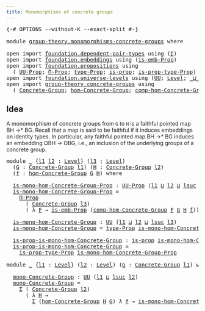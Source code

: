 ```yaml
---
title: Monomorphisms of concrete groups
---
```


<pre class="Agda"><a id="58" class="Symbol">{-#</a> <a id="62" class="Keyword">OPTIONS</a> <a id="70" class="Pragma">--without-K</a> <a id="82" class="Pragma">--exact-split</a> <a id="96" class="Symbol">#-}</a>

<a id="101" class="Keyword">module</a> <a id="108" href="group-theory.monomorphisms-concrete-groups.html" class="Module">group-theory.monomorphisms-concrete-groups</a> <a id="151" class="Keyword">where</a>

<a id="158" class="Keyword">open</a> <a id="163" class="Keyword">import</a> <a id="170" href="foundation.dependent-pair-types.html" class="Module">foundation.dependent-pair-types</a> <a id="202" class="Keyword">using</a> <a id="208" class="Symbol">(</a><a id="209" href="foundation-core.dependent-pair-types.html#515" class="Record">Σ</a><a id="210" class="Symbol">)</a>
<a id="212" class="Keyword">open</a> <a id="217" class="Keyword">import</a> <a id="224" href="foundation.embeddings.html" class="Module">foundation.embeddings</a> <a id="246" class="Keyword">using</a> <a id="252" class="Symbol">(</a><a id="253" href="foundation.embeddings.html#1916" class="Function">is-emb-Prop</a><a id="264" class="Symbol">)</a>
<a id="266" class="Keyword">open</a> <a id="271" class="Keyword">import</a> <a id="278" href="foundation.propositions.html" class="Module">foundation.propositions</a> <a id="302" class="Keyword">using</a>
  <a id="310" class="Symbol">(</a> <a id="312" href="foundation-core.propositions.html#1393" class="Function">UU-Prop</a><a id="319" class="Symbol">;</a> <a id="321" href="foundation-core.propositions.html#6694" class="Function">Π-Prop</a><a id="327" class="Symbol">;</a> <a id="329" href="foundation-core.propositions.html#1495" class="Function">type-Prop</a><a id="338" class="Symbol">;</a> <a id="340" href="foundation-core.propositions.html#1309" class="Function">is-prop</a><a id="347" class="Symbol">;</a> <a id="349" href="foundation-core.propositions.html#1562" class="Function">is-prop-type-Prop</a><a id="366" class="Symbol">)</a>
<a id="368" class="Keyword">open</a> <a id="373" class="Keyword">import</a> <a id="380" href="foundation.universe-levels.html" class="Module">foundation.universe-levels</a> <a id="407" class="Keyword">using</a> <a id="413" class="Symbol">(</a><a id="414" href="foundation-core.universe-levels.html#235" class="Primitive">UU</a><a id="416" class="Symbol">;</a> <a id="418" href="Agda.Primitive.html#597" class="Postulate">Level</a><a id="423" class="Symbol">;</a> <a id="425" href="Agda.Primitive.html#810" class="Primitive Operator">_⊔_</a><a id="428" class="Symbol">;</a> <a id="430" href="Agda.Primitive.html#780" class="Primitive">lsuc</a><a id="434" class="Symbol">)</a>
<a id="436" class="Keyword">open</a> <a id="441" class="Keyword">import</a> <a id="448" href="group-theory.concrete-groups.html" class="Module">group-theory.concrete-groups</a> <a id="477" class="Keyword">using</a>
  <a id="485" class="Symbol">(</a> <a id="487" href="group-theory.concrete-groups.html#2024" class="Function">Concrete-Group</a><a id="501" class="Symbol">;</a> <a id="503" href="group-theory.concrete-groups.html#7018" class="Function">hom-Concrete-Group</a><a id="521" class="Symbol">;</a> <a id="523" href="group-theory.concrete-groups.html#10593" class="Function">comp-hom-Concrete-Group</a><a id="546" class="Symbol">)</a>
</pre>
## Idea

A monomorphism of concrete groups from `G` to `H` is a faithful pointed map BH →* BG. Recall that a map is said to be faithful if it induces embeddings on identity types. In particular, any faithful pointed map BH →* BG induces an embedding ΩBH → ΩBG, i.e., an inclusion of the underlying groups of a concrete group. 

<pre class="Agda"><a id="889" class="Keyword">module</a> <a id="896" href="group-theory.monomorphisms-concrete-groups.html#896" class="Module">_</a> <a id="898" class="Symbol">{</a><a id="899" href="group-theory.monomorphisms-concrete-groups.html#899" class="Bound">l1</a> <a id="902" href="group-theory.monomorphisms-concrete-groups.html#902" class="Bound">l2</a> <a id="905" class="Symbol">:</a> <a id="907" href="Agda.Primitive.html#597" class="Postulate">Level</a><a id="912" class="Symbol">}</a> <a id="914" class="Symbol">(</a><a id="915" href="group-theory.monomorphisms-concrete-groups.html#915" class="Bound">l3</a> <a id="918" class="Symbol">:</a> <a id="920" href="Agda.Primitive.html#597" class="Postulate">Level</a><a id="925" class="Symbol">)</a>
  <a id="929" class="Symbol">(</a><a id="930" href="group-theory.monomorphisms-concrete-groups.html#930" class="Bound">G</a> <a id="932" class="Symbol">:</a> <a id="934" href="group-theory.concrete-groups.html#2024" class="Function">Concrete-Group</a> <a id="949" href="group-theory.monomorphisms-concrete-groups.html#899" class="Bound">l1</a><a id="951" class="Symbol">)</a> <a id="953" class="Symbol">(</a><a id="954" href="group-theory.monomorphisms-concrete-groups.html#954" class="Bound">H</a> <a id="956" class="Symbol">:</a> <a id="958" href="group-theory.concrete-groups.html#2024" class="Function">Concrete-Group</a> <a id="973" href="group-theory.monomorphisms-concrete-groups.html#902" class="Bound">l2</a><a id="975" class="Symbol">)</a>
  <a id="979" class="Symbol">(</a><a id="980" href="group-theory.monomorphisms-concrete-groups.html#980" class="Bound">f</a> <a id="982" class="Symbol">:</a> <a id="984" href="group-theory.concrete-groups.html#7018" class="Function">hom-Concrete-Group</a> <a id="1003" href="group-theory.monomorphisms-concrete-groups.html#930" class="Bound">G</a> <a id="1005" href="group-theory.monomorphisms-concrete-groups.html#954" class="Bound">H</a><a id="1006" class="Symbol">)</a> <a id="1008" class="Keyword">where</a>

  <a id="1017" href="group-theory.monomorphisms-concrete-groups.html#1017" class="Function">is-mono-hom-Concrete-Group-Prop</a> <a id="1049" class="Symbol">:</a> <a id="1051" href="foundation-core.propositions.html#1393" class="Function">UU-Prop</a> <a id="1059" class="Symbol">(</a><a id="1060" href="group-theory.monomorphisms-concrete-groups.html#899" class="Bound">l1</a> <a id="1063" href="Agda.Primitive.html#810" class="Primitive Operator">⊔</a> <a id="1065" href="group-theory.monomorphisms-concrete-groups.html#902" class="Bound">l2</a> <a id="1068" href="Agda.Primitive.html#810" class="Primitive Operator">⊔</a> <a id="1070" href="Agda.Primitive.html#780" class="Primitive">lsuc</a> <a id="1075" href="group-theory.monomorphisms-concrete-groups.html#915" class="Bound">l3</a><a id="1077" class="Symbol">)</a>
  <a id="1081" href="group-theory.monomorphisms-concrete-groups.html#1017" class="Function">is-mono-hom-Concrete-Group-Prop</a> <a id="1113" class="Symbol">=</a>
    <a id="1119" href="foundation-core.propositions.html#6694" class="Function">Π-Prop</a>
      <a id="1132" class="Symbol">(</a> <a id="1134" href="group-theory.concrete-groups.html#2024" class="Function">Concrete-Group</a> <a id="1149" href="group-theory.monomorphisms-concrete-groups.html#915" class="Bound">l3</a><a id="1151" class="Symbol">)</a>
      <a id="1159" class="Symbol">(</a> <a id="1161" class="Symbol">λ</a> <a id="1163" href="group-theory.monomorphisms-concrete-groups.html#1163" class="Bound">F</a> <a id="1165" class="Symbol">→</a> <a id="1167" href="foundation.embeddings.html#1916" class="Function">is-emb-Prop</a> <a id="1179" class="Symbol">(</a><a id="1180" href="group-theory.concrete-groups.html#10593" class="Function">comp-hom-Concrete-Group</a> <a id="1204" href="group-theory.monomorphisms-concrete-groups.html#1163" class="Bound">F</a> <a id="1206" href="group-theory.monomorphisms-concrete-groups.html#930" class="Bound">G</a> <a id="1208" href="group-theory.monomorphisms-concrete-groups.html#954" class="Bound">H</a> <a id="1210" href="group-theory.monomorphisms-concrete-groups.html#980" class="Bound">f</a><a id="1211" class="Symbol">))</a>

  <a id="1217" href="group-theory.monomorphisms-concrete-groups.html#1217" class="Function">is-mono-hom-Concrete-Group</a> <a id="1244" class="Symbol">:</a> <a id="1246" href="foundation-core.universe-levels.html#235" class="Primitive">UU</a> <a id="1249" class="Symbol">(</a><a id="1250" href="group-theory.monomorphisms-concrete-groups.html#899" class="Bound">l1</a> <a id="1253" href="Agda.Primitive.html#810" class="Primitive Operator">⊔</a> <a id="1255" href="group-theory.monomorphisms-concrete-groups.html#902" class="Bound">l2</a> <a id="1258" href="Agda.Primitive.html#810" class="Primitive Operator">⊔</a> <a id="1260" href="Agda.Primitive.html#780" class="Primitive">lsuc</a> <a id="1265" href="group-theory.monomorphisms-concrete-groups.html#915" class="Bound">l3</a><a id="1267" class="Symbol">)</a>
  <a id="1271" href="group-theory.monomorphisms-concrete-groups.html#1217" class="Function">is-mono-hom-Concrete-Group</a> <a id="1298" class="Symbol">=</a> <a id="1300" href="foundation-core.propositions.html#1495" class="Function">type-Prop</a> <a id="1310" href="group-theory.monomorphisms-concrete-groups.html#1017" class="Function">is-mono-hom-Concrete-Group-Prop</a>

  <a id="1345" href="group-theory.monomorphisms-concrete-groups.html#1345" class="Function">is-prop-is-mono-hom-Concrete-Group</a> <a id="1380" class="Symbol">:</a> <a id="1382" href="foundation-core.propositions.html#1309" class="Function">is-prop</a> <a id="1390" href="group-theory.monomorphisms-concrete-groups.html#1217" class="Function">is-mono-hom-Concrete-Group</a>
  <a id="1419" href="group-theory.monomorphisms-concrete-groups.html#1345" class="Function">is-prop-is-mono-hom-Concrete-Group</a> <a id="1454" class="Symbol">=</a>
    <a id="1460" href="foundation-core.propositions.html#1562" class="Function">is-prop-type-Prop</a> <a id="1478" href="group-theory.monomorphisms-concrete-groups.html#1017" class="Function">is-mono-hom-Concrete-Group-Prop</a>

<a id="1511" class="Keyword">module</a> <a id="1518" href="group-theory.monomorphisms-concrete-groups.html#1518" class="Module">_</a> <a id="1520" class="Symbol">{</a><a id="1521" href="group-theory.monomorphisms-concrete-groups.html#1521" class="Bound">l1</a> <a id="1524" class="Symbol">:</a> <a id="1526" href="Agda.Primitive.html#597" class="Postulate">Level</a><a id="1531" class="Symbol">}</a> <a id="1533" class="Symbol">(</a><a id="1534" href="group-theory.monomorphisms-concrete-groups.html#1534" class="Bound">l2</a> <a id="1537" class="Symbol">:</a> <a id="1539" href="Agda.Primitive.html#597" class="Postulate">Level</a><a id="1544" class="Symbol">)</a> <a id="1546" class="Symbol">(</a><a id="1547" href="group-theory.monomorphisms-concrete-groups.html#1547" class="Bound">G</a> <a id="1549" class="Symbol">:</a> <a id="1551" href="group-theory.concrete-groups.html#2024" class="Function">Concrete-Group</a> <a id="1566" href="group-theory.monomorphisms-concrete-groups.html#1521" class="Bound">l1</a><a id="1568" class="Symbol">)</a> <a id="1570" class="Keyword">where</a>

  <a id="1579" href="group-theory.monomorphisms-concrete-groups.html#1579" class="Function">mono-Concrete-Group</a> <a id="1599" class="Symbol">:</a> <a id="1601" href="foundation-core.universe-levels.html#235" class="Primitive">UU</a> <a id="1604" class="Symbol">(</a><a id="1605" href="group-theory.monomorphisms-concrete-groups.html#1521" class="Bound">l1</a> <a id="1608" href="Agda.Primitive.html#810" class="Primitive Operator">⊔</a> <a id="1610" href="Agda.Primitive.html#780" class="Primitive">lsuc</a> <a id="1615" href="group-theory.monomorphisms-concrete-groups.html#1534" class="Bound">l2</a><a id="1617" class="Symbol">)</a>
  <a id="1621" href="group-theory.monomorphisms-concrete-groups.html#1579" class="Function">mono-Concrete-Group</a> <a id="1641" class="Symbol">=</a>
    <a id="1647" href="foundation-core.dependent-pair-types.html#515" class="Record">Σ</a> <a id="1649" class="Symbol">(</a> <a id="1651" href="group-theory.concrete-groups.html#2024" class="Function">Concrete-Group</a> <a id="1666" href="group-theory.monomorphisms-concrete-groups.html#1534" class="Bound">l2</a><a id="1668" class="Symbol">)</a>
      <a id="1676" class="Symbol">(</a> <a id="1678" class="Symbol">λ</a> <a id="1680" href="group-theory.monomorphisms-concrete-groups.html#1680" class="Bound">H</a> <a id="1682" class="Symbol">→</a>
        <a id="1692" href="foundation-core.dependent-pair-types.html#515" class="Record">Σ</a> <a id="1694" class="Symbol">(</a><a id="1695" href="group-theory.concrete-groups.html#7018" class="Function">hom-Concrete-Group</a> <a id="1714" href="group-theory.monomorphisms-concrete-groups.html#1680" class="Bound">H</a> <a id="1716" href="group-theory.monomorphisms-concrete-groups.html#1547" class="Bound">G</a><a id="1717" class="Symbol">)</a> <a id="1719" class="Symbol">λ</a> <a id="1721" href="group-theory.monomorphisms-concrete-groups.html#1721" class="Bound">f</a> <a id="1723" class="Symbol">→</a> <a id="1725" href="group-theory.monomorphisms-concrete-groups.html#1217" class="Function">is-mono-hom-Concrete-Group</a> <a id="1752" href="group-theory.monomorphisms-concrete-groups.html#1534" class="Bound">l2</a> <a id="1755" href="group-theory.monomorphisms-concrete-groups.html#1680" class="Bound">H</a> <a id="1757" href="group-theory.monomorphisms-concrete-groups.html#1547" class="Bound">G</a> <a id="1759" href="group-theory.monomorphisms-concrete-groups.html#1721" class="Bound">f</a><a id="1760" class="Symbol">)</a>
</pre>
